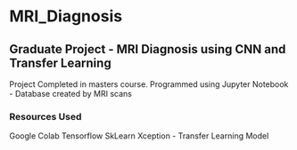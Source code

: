 # MRI_Diagnosis
## Graduate Project - MRI Diagnosis using CNN and Transfer Learning
Project Completed in masters course. Programmed using Jupyter Notebook - Database created by MRI scans
### Resources Used
Google Colab
Tensorflow
SkLearn
Xception - Transfer Learning Model

